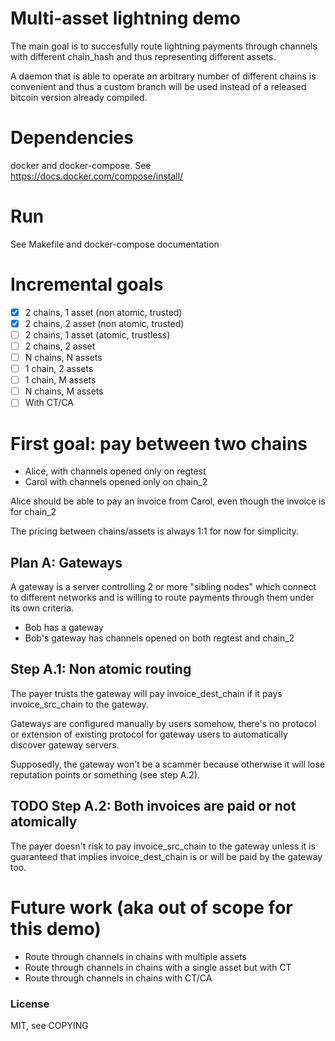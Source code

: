 
# Multi-asset lightning demo

The main goal is to succesfully route lightning payments through
channels with different chain_hash and thus representing different
assets.

A daemon that is able to operate an arbitrary number of different
chains is convenient and thus a custom branch will be used instead of
a released bitcoin version already compiled.

# Dependencies

docker and docker-compose.
See https://docs.docker.com/compose/install/

# Run

See Makefile and docker-compose documentation

# Incremental goals

- [x] 2 chains, 1 asset (non atomic, trusted)
- [x] 2 chains, 2 asset (non atomic, trusted)
- [ ] 2 chains, 1 asset (atomic, trustless)
- [ ] 2 chains, 2 asset
- [ ] N chains, N assets
- [ ] 1 chain, 2 assets
- [ ] 1 chain, M assets
- [ ] N chains, M assets
- [ ] With CT/CA

# First goal: pay between two chains

- Alice, with channels opened only on regtest
- Carol with channels opened only on chain_2

Alice should be able to pay an invoice from Carol, even though the invoice is for chain_2

The pricing between chains/assets is always 1:1 for now for simplicity.

## Plan A: Gateways

A gateway is a server controlling 2 or more "sibling nodes" which
connect to different networks and is willing to route payments through
them under its own criteria.

- Bob has a gateway
- Bob's gateway has channels opened on both regtest and chain_2

## Step A.1: Non atomic routing

The payer trusts the gateway will pay invoice_dest_chain if it pays
invoice_src_chain to the gateway.

Gateways are configured manually by users somehow, there's no protocol
or extension of existing protocol for gateway users to automatically
discover gateway servers.

Supposedly, the gateway won't be a scammer because otherwise it will
lose reputation points or something (see step A.2).

## TODO Step A.2: Both invoices are paid or not atomically

The payer doesn't risk to pay invoice_src_chain to the gateway unless it is guaranteed
that implies invoice_dest_chain is or will be paid by the gateway too.

# Future work (aka out of scope for this demo)

- Route through channels in chains with multiple assets
- Route through channels in chains with a single asset but with CT
- Route through channels in chains with CT/CA

### License

MIT, see COPYING
